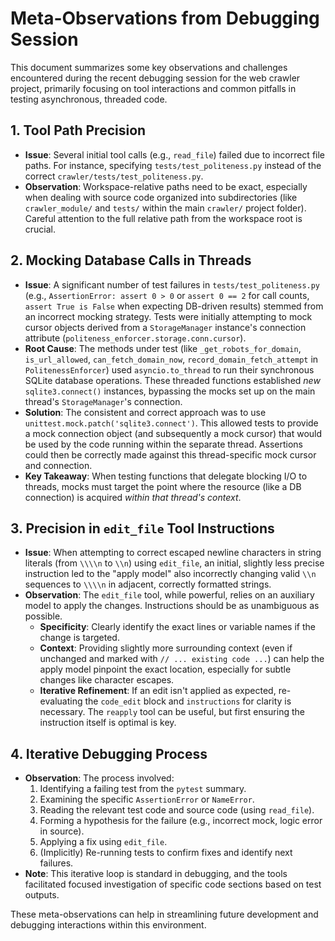 # Meta-Observations from Debugging Session

This document summarizes some key observations and challenges encountered during the recent debugging session for the web crawler project, primarily focusing on tool interactions and common pitfalls in testing asynchronous, threaded code.

## 1. Tool Path Precision

*   **Issue**: Several initial tool calls (e.g., `read_file`) failed due to incorrect file paths. For instance, specifying `tests/test_politeness.py` instead of the correct `crawler/tests/test_politeness.py`.
*   **Observation**: Workspace-relative paths need to be exact, especially when dealing with source code organized into subdirectories (like `crawler_module/` and `tests/` within the main `crawler/` project folder). Careful attention to the full relative path from the workspace root is crucial.

## 2. Mocking Database Calls in Threads

*   **Issue**: A significant number of test failures in `tests/test_politeness.py` (e.g., `AssertionError: assert 0 > 0` or `assert 0 == 2` for call counts, `assert True is False` when expecting DB-driven results) stemmed from an incorrect mocking strategy. Tests were initially attempting to mock cursor objects derived from a `StorageManager` instance's connection attribute (`politeness_enforcer.storage.conn.cursor`).
*   **Root Cause**: The methods under test (like `_get_robots_for_domain`, `is_url_allowed`, `can_fetch_domain_now`, `record_domain_fetch_attempt` in `PolitenessEnforcer`) used `asyncio.to_thread` to run their synchronous SQLite database operations. These threaded functions established *new* `sqlite3.connect()` instances, bypassing the mocks set up on the main thread's `StorageManager`'s connection.
*   **Solution**: The consistent and correct approach was to use `unittest.mock.patch('sqlite3.connect')`. This allowed tests to provide a mock connection object (and subsequently a mock cursor) that would be used by the code running within the separate thread. Assertions could then be correctly made against this thread-specific mock cursor and connection.
*   **Key Takeaway**: When testing functions that delegate blocking I/O to threads, mocks must target the point where the resource (like a DB connection) is acquired *within that thread's context*.

## 3. Precision in `edit_file` Tool Instructions

*   **Issue**: When attempting to correct escaped newline characters in string literals (from `\\\\n` to `\\n`) using `edit_file`, an initial, slightly less precise instruction led to the "apply model" also incorrectly changing valid `\\n` sequences to `\\\\n` in adjacent, correctly formatted strings.
*   **Observation**: The `edit_file` tool, while powerful, relies on an auxiliary model to apply the changes. Instructions should be as unambiguous as possible.
    *   **Specificity**: Clearly identify the exact lines or variable names if the change is targeted.
    *   **Context**: Providing slightly more surrounding context (even if unchanged and marked with `// ... existing code ...`) can help the apply model pinpoint the exact location, especially for subtle changes like character escapes.
    *   **Iterative Refinement**: If an edit isn't applied as expected, re-evaluating the `code_edit` block and `instructions` for clarity is necessary. The `reapply` tool can be useful, but first ensuring the instruction itself is optimal is key.

## 4. Iterative Debugging Process

*   **Observation**: The process involved:
    1.  Identifying a failing test from the `pytest` summary.
    2.  Examining the specific `AssertionError` or `NameError`.
    3.  Reading the relevant test code and source code (using `read_file`).
    4.  Forming a hypothesis for the failure (e.g., incorrect mock, logic error in source).
    5.  Applying a fix using `edit_file`.
    6.  (Implicitly) Re-running tests to confirm fixes and identify next failures.
*   **Note**: This iterative loop is standard in debugging, and the tools facilitated focused investigation of specific code sections based on test outputs.

These meta-observations can help in streamlining future development and debugging interactions within this environment. 